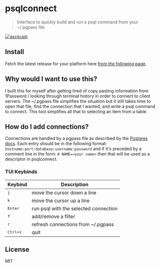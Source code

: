 # psqlconnect
> Interface to quickly build and run a psql command from your ~/.pgpass file  

[![asciicast](https://asciinema.org/a/UDHxTcmiRSmOozpAsoL5jimIn.png)](https://asciinema.org/a/UDHxTcmiRSmOozpAsoL5jimIn)

## Install
Fetch the latest release for your platform here [from the following page](https://github.com/joshuathompson/psqlconnect/releases).

## Why would I want to use this?
I built this for myself after getting tired of copy pasting information from 1Password / looking through terminal history in order to connect to client servers.  The ~/.pgpass file simplifies the situation but it still takes time to open that file, find the connection that I wanted, and write a psql command to connect.  This tool simplifies all that to selecting an item from a table.

## How do I add connections?
Connections are handled by a pgpass file as described by the [Postgres docs](https://www.postgresql.org/docs/9.3/static/libpq-pgpass.html).  Each entry should be in the following format: 
```hostname:port:database:username:password``` 
and if it's preceded by a comment line in the form: 
```# NAME=<your name>``` 
then that will be used as a descriptor in psqlconnect.

### TUI Keybinds

Keybind              | Description
---------------------|---------------------------------------
<kbd>j</kbd>         | move the cursor down a line
<kbd>k</kbd>         | move the cursor up a line
<kbd>Enter</kbd>     | run psql with the selected connection
<kbd>f</kbd>         | add/remove a filter
<kbd>r</kbd>         | refresh connections from ~/.pgpass
<kbd>Ctrl+c</kbd>    | quit

## License
MIT
